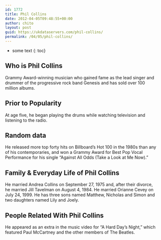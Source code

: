 ```yaml
---
id: 1772
title: Phil Collins
date: 2012-04-05T09:48:55+00:00
author: chito
layout: post
guid: https://ukdataservers.com/phil-collins/
permalink: /04/05/phil-collins/
---
```


* some text
{: toc}
          
          
## Who is  Phil Collins
                  
                  
                  
Grammy Award-winning musician who gained fame as the lead singer and drummer of the progressive rock band Genesis and has sold over 100 million albums. 
                  
                
                
                
## Prior to Popularity 
                  
                  
                  
At age five, he began playing the drums while watching television and listening to the radio. 
                  
                
                
                
## Random data 
                  
                  
                  
He released more top forty hits on Billboard&#8217;s Hot 100 in the 1980s than any of his contemporaries, and won a Grammy Award for Best Pop Vocal Performance for his single &#8220;Against All Odds (Take a Look at Me Now).&#8221; 
                  
                
                
                
## Family & Everyday Life of Phil Collins
                  
                  
                  
He married Andrea Collins on September 27, 1975 and, after their divorce, he married Jill Tavelman on August 4, 1984. He married Orianne Cevey on July 24, 1999. He has three sons named Matthew, Nicholas and Simon and two daughters named Lily and Joely. 
                  
                
                
                
## People Related With  Phil Collins
                  
                  
                  
He appeared as an extra in the music video for &#8220;A Hard Day&#8217;s Night,&#8221; which featured Paul McCartney and the other members of The Beatles. 
                  
                
              
            
          
          
          
    
    
  
